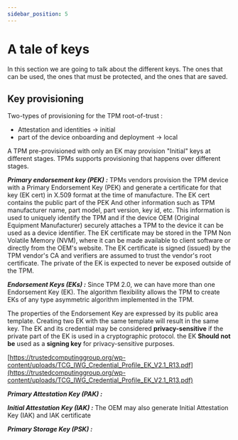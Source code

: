 ```yaml
---
sidebar_position: 5
---
```


# A tale of keys 
 
In this section we are going to talk about the different keys. The ones that can be used, the ones that must be protected, and the ones that are saved. 

## Key provisioning 
Two-types of provisioning for the TPM root-of-trust : 
- Attestation and identities -> initial 
- part of the device onboarding and deployment -> local 

A TPM pre-provisioned with only an EK may provision "Initial" keys at different stages. 
TPMs supports provisioning that happens over different stages. 

***Primary endorsement key (PEK) :*** 
TPMs vendors provision the TPM device with a Primary Endorsement Key (PEK) and generate a certificate for that key (EK cert) in X.509 format at the time of manufacture. 
The EK cert contains the public part of the PEK And other information such as TPM manufacturer name, part model, part version, key id, etc. 
This information is used to uniquely identify the TPM and if the device OEM (Original Equipment Manufacturer)  securely attaches a TPM to the device it can be used as a device identifier. 
The EK certificate may be stored in the TPM Non Volatile Memory (NVM), where it can be made available to client software or directly from the OEM's website. 
The EK certificate is signed (issued) by the TPM vendor's CA and verifiers are assumed to trust the vendor's root certificate. 
The private of the EK is expected to never be exposed outside of the TPM. 

***Endorsement Keys (EKs) :***
Since TPM 2.0, we can have more than one Endorsement Key (EK). The algorithm flexibility allows the TPM to create EKs of any type asymmetric algorithm implemented in the TPM. 

The properties of the Endorsement Key are expressed by its public area template. Creating two EK with the same template will result in the same key. The EK and its credential may be considered **privacy-sensitive** if the private part of the EK is used in a cryptographic protocol. the EK **Should not be** used as a **signing key** for privacy-sensitive purposes.  

[https://trustedcomputinggroup.org/wp-content/uploads/TCG_IWG_Credential_Profile_EK_V2.1_R13.pdf](https://trustedcomputinggroup.org/wp-content/uploads/TCG_IWG_Credential_Profile_EK_V2.1_R13.pdf)

***Primary Attestation Key (PAK) :***

***Initial Attestation Key (IAK) :***
The OEM may also generate Initial Attestation Key (IAK) and IAK certificate

***Primary Storage Key (PSK) :***